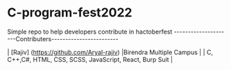 # C-program-fest2022
Simple repo to help developers contribute in hactoberfest
---------------------Contributers------------------------


| [Rajiv] (https://github.com/Aryal-rajiv)                       |Birendra Multiple Campus   |
                                  | C, C++,C#, HTML, CSS, SCSS, JavaScript, React, Burp Suit |